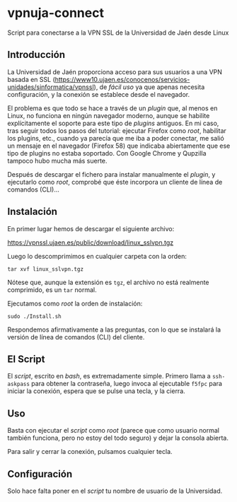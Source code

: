 # vpnuja-connect
Script para conectarse a la VPN SSL de la Universidad de Jaén desde Linux


## Introducción

La Universidad de Jaén proporciona acceso para sus usuarios a una VPN basada en
SSL (https://www10.ujaen.es/conocenos/servicios-unidades/sinformatica/vpnssl),
de _fácil uso_ ya que apenas necesita configuración, y la conexión se establece
desde el navegador.

El problema es que todo se hace a través de un _plugin_ que, al menos en Linux,
no funciona en ningún navegador moderno, aunque se habilite explícitamente el
soporte para este tipo de _plugins_ antiguos. En mi caso, tras seguir todos los
pasos del tutorial: ejecutar Firefox como _root_, habilitar los plugins, etc.,
cuando ya parecía que me iba a poder conectar, me salió un mensaje en el
navegador (Firefox 58) que indicaba abiertamente que ese tipo de plugins no
estaba soportado. Con Google Chrome y Qupzilla tampoco hubo mucha más suerte.

Después de descargar el fichero para instalar manualmente el _plugin_, y ejecutarlo
como _root_, comprobé que éste incorpora un cliente de línea de comandos (CLI)...


## Instalación

En primer lugar hemos de descargar el siguiente archivo:

https://vpnssl.ujaen.es/public/download/linux_sslvpn.tgz

Luego lo descomprimimos en cualquier carpeta con la orden:

    tar xvf linux_sslvpn.tgz

Nótese que, aunque la extensión es `tgz`, el archivo no está realmente
comprimido, es un `tar` normal.

Ejecutamos como _root_ la orden de instalación:

    sudo ./Install.sh

Respondemos afirmativamente a las preguntas, con lo que se instalará la versión
de línea de comandos (CLI) del cliente.

## El Script

El _script_, escrito en _bash_, es extremadamente simple. Primero llama a
`ssh-askpass` para obtener la contraseña, luego invoca al ejecutable `f5fpc`
para iniciar la conexión, espera que se pulse una tecla, y la cierra.


## Uso

Basta con ejecutar el _script_ como _root_ (parece que como usuario normal también
funciona, pero no estoy del todo seguro) y dejar la consola abierta.

Para salir y cerrar la conexión, pulsamos cualquier tecla.


## Configuración

Solo hace falta poner en el _script_ tu nombre de usuario de la Universidad.    
